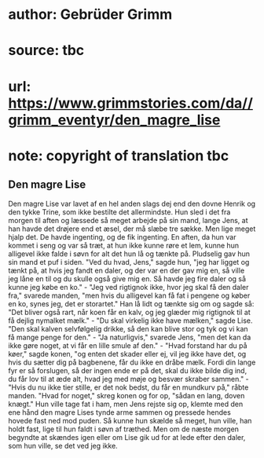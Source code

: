 # author: Gebrüder Grimm
# source: tbc
# url: https://www.grimmstories.com/da//grimm_eventyr/den_magre_lise
# note: copyright of translation tbc

## Den magre Lise 

Den magre Lise var lavet af en hel anden slags dej end den dovne Henrik
og den tykke Trine, som ikke bestilte det allermindste. Hun sled i det
fra morgen til aften og læssede så meget arbejde på sin mand, lange
Jens, at han havde det drøjere end et æsel, der må slæbe tre sække. Men
lige meget hjalp det. De havde ingenting, og de fik ingenting. En aften,
da hun var kommet i seng og var så træt, at hun ikke kunne røre et lem,
kunne hun alligevel ikke falde i søvn for alt det hun lå og tænkte på.
Pludselig gav hun sin mand et puf i siden. "Ved du hvad, Jens," sagde
hun, "jeg har ligget og tænkt på, at hvis jeg fandt en daler, og der
var en der gav mig en, så ville jeg låne en til og du skulle også give
mig en. Så havde jeg fire daler og så kunne jeg købe en ko." - "Jeg
ved rigtignok ikke, hvor jeg skal få den daler fra," svarede manden,
"men hvis du alligevel kan få fat i pengene og køber en ko, synes jeg,
det er storartet." Han lå lidt og tænkte sig om og sagde så: "Det
bliver også rart, når koen får en kalv, og jeg glæder mig rigtignok til
at få dejlig nymalket mælk." - "Du skal virkelig ikke have mælken,"
sagde Lise. "Den skal kalven selvfølgelig drikke, så den kan blive stor
og tyk og vi kan få mange penge for den." - "Ja naturligvis," svarede
Jens, "men det kan da ikke gøre noget, at vi får en lille smule af
den." - "Hvad forstand har du på køer," sagde konen, "og enten det
skader eller ej, vil jeg ikke have det, og hvis du sætter dig på
bagbenene, får du ikke en dråbe mælk. Fordi din lange fyr er så
forslugen, så der ingen ende er på det, skal du ikke bilde dig ind, du
får lov til at æde alt, hvad jeg med møje og besvær skraber sammen." -
"Hvis du nu ikke tier stille, er det nok bedst, du får en mundkurv
på," råbte manden. "Hvad for noget," skreg konen og for op, "sådan
en lang, doven knægt." Hun ville tage fat i ham, men Jens rejste sig
op, klemte med den ene hånd den magre Lises tynde arme sammen og
pressede hendes hovede fast ned mod puden. Så kunne hun skælde så meget,
hun ville, han holdt fast, lige til hun faldt i søvn af træthed. Men om
de næste morgen begyndte at skændes igen eller om Lise gik ud for at
lede efter den daler, som hun ville, se det ved jeg ikke.
